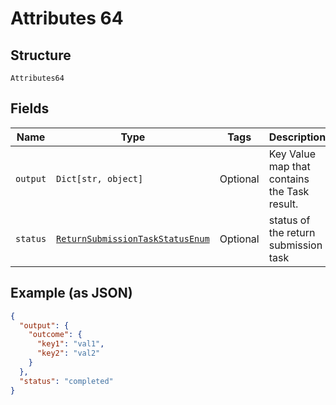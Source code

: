 
# Attributes 64

## Structure

`Attributes64`

## Fields

| Name | Type | Tags | Description |
|  --- | --- | --- | --- |
| `output` | `Dict[str, object]` | Optional | Key Value map that contains the Task result. |
| `status` | [`ReturnSubmissionTaskStatusEnum`](../../doc/models/return-submission-task-status-enum.md) | Optional | status of the return submission task |

## Example (as JSON)

```json
{
  "output": {
    "outcome": {
      "key1": "val1",
      "key2": "val2"
    }
  },
  "status": "completed"
}
```

